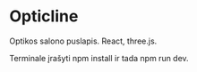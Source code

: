 # Opticline
Optikos salono puslapis. React, three.js.

Terminale įrašyti npm install ir tada npm run dev.
